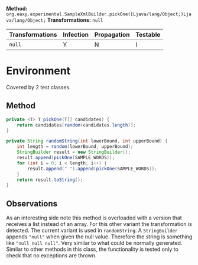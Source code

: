 
**Method:** `org.eaxy.experimental.SampleXmlBuilder.pickOne([Ljava/lang/Object;)Ljava/lang/Object;`
**Transformations:** `null`

| Transformations | Infection | Propagation | Testable |
|-----------------|-----------|-------------|----------|
| `null`          | Y         | N           | I        |

# Environment

Covered by 2 test classes.

## Method

```Java
private <T> T pickOne(T[] candidates) {
    return candidates[random(candidates.length)];
}

private String randomString(int lowerBound, int upperBound) {
    int length = random(lowerBound, upperBound);
    StringBuilder result = new StringBuilder();
    result.append(pickOne(SAMPLE_WORDS));
    for (int i = 0; i < length; i++) {
        result.append(" ").append(pickOne(SAMPLE_WORDS));
    }
    return result.toString();
}
```

## Observations
As an interesting side note this method is overloaded with a version that
receives a list instead of an array. For this other variant the transformation
is detected.
The current variant is used in `randomString`. A `StringBuilder` appends `"null"`
when given the null value. Therefore the string is something like `"null null null"`.
Very similar to what could be normally generated.
Similar to other methods in this class, the functionality is tested only to check
that no exceptions are thrown.
